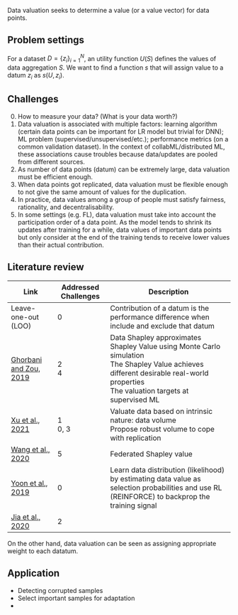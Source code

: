 Data valuation seeks to determine a value (or a value vector) for data points.

## Problem settings
For a dataset $D = \{z_i\}_{i=1}^N$, an utility function $U(S)$ defines the values of data aggregation $S$. We want to find a function $s$ that will assign value to a datum $z_i$ as $s(U, z_i)$.

## Challenges
0. How to measure your data? (What is your data worth?)
1. Data valuation is associated with multiple factors: learning algorithm (certain data points can be important for LR model but trivial for DNN); ML problem (supervised/unsupervised/etc.); performance metrics (on a common validation dataset). In the context of collabML/distributed ML, these associations cause troubles because data/updates are pooled from different sources.
2. As number of data points (datum) can be extremely large, data valuation must be efficient enough.
3. When data points got replicated, data valuation must be flexible enough to not give the same amount of values for the duplication.
4. In practice, data values among a group of people must satisfy fairness, rationality, and decentralisability.
5. In some settings (e.g. FL), data valuation must take into account the participation order of a data point. As the model tends to shrink its updates after training for a while, data values of important data points but only consider at the end of the training tends to receive lower values than their actual contribution.

## Literature review
| Link | Addressed Challenges | Description |
| --- | --- | --- |
| Leave-one-out (LOO) | 0 | Contribution of a datum is the performance difference when include and exclude that datum |
| [Ghorbani and Zou, 2019](zotero://select/library/items/64XVCBNB) | 2 <br> 4 | Data Shapley approximates Shapley Value using Monte Carlo simulation <br> The Shapley Value achieves different desirable real-world properties <br> The valuation targets at supervised ML |
| [Xu et al., 2021](zotero://select/library/items/ZT67V8AA) | 1 <br> 0, 3 | Valuate data based on intrinsic nature: data volume <br> Propose robust volume to cope with replication |
| [Wang et al., 2020](zotero://select/library/items/G3ZUT56V)| 5 | Federated Shapley value |
| [Yoon et al., 2019](zotero://select/library/items/TTSHHH6R) | 0 | Learn data distribution (likelihood) by estimating data value as selection probabilities and use RL (REINFORCE) to backprop the training signal |
| [Jia et al., 2020](zotero://select/library/items/TRPK53DQ) | 2 | 

On the other hand, data valuation can be seen as assigning appropriate weight to each datatum.


## Application
- Detecting corrupted samples
- Select important samples for adaptation
- 